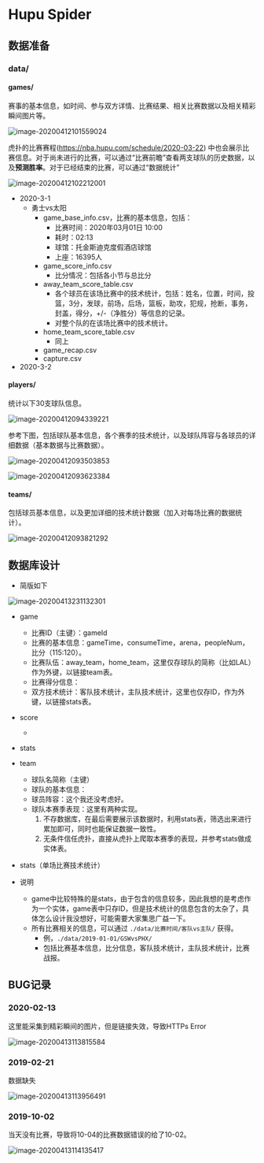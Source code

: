 # Hupu Spider

## 数据准备

### data/

#### games/

赛事的基本信息，如时间、参与双方详情、比赛结果、相关比赛数据以及相关精彩瞬间图片等。

![image-20200412101559024](assets/image-20200412101559024.png)



虎扑的比赛赛程(https://nba.hupu.com/schedule/2020-03-22) 中也会展示比赛信息。对于尚未进行的比赛，可以通过“比赛前瞻”查看两支球队的历史数据，以及**预测胜率**。对于已经结束的比赛，可以通过“数据统计”

![image-20200412102212001](assets/image-20200412102212001.png)



- 2020-3-1
  - 勇士vs太阳
    - game_base_info.csv，比赛的基本信息，包括：
      - 比赛时间：2020年03月01日 10:00
      - 耗时：02:13
      - 球馆：托金斯迪克度假酒店球馆
      - 上座：16395人
    - game_score_info.csv
      - 比分情况：包括各小节与总比分
    - away_team_score_table.csv
      - 各个球员在该场比赛中的技术统计，包括：姓名，位置，时间，投篮，3分，发球，前场，后场，篮板，助攻，犯规，抢断，事务，封盖，得分，+/-（净胜分）等信息的记录。
      - 对整个队的在该场比赛中的技术统计。
    - home_team_score_table.csv
      - 同上
    - game_recap.csv
    - capture.csv
- 2020-3-2



#### players/

统计以下30支球队信息。

![image-20200412094339221](assets/image-20200412094339221.png)



参考下图，包括球队基本信息，各个赛季的技术统计，以及球队阵容与各球员的详细数据（基本数据与比赛数据）。

![image-20200412093503853](assets/image-20200412093503853.png)

![image-20200412093623384](assets/image-20200412093623384.png)



#### teams/

包括球员基本信息，以及更加详细的技术统计数据（加入对每场比赛的数据统计）。

![image-20200412093821292](assets/image-20200412093821292.png)





## 数据库设计

- 简版如下

![image-20200413231132301](assets/image-20200413231132301.png)

- game

  - 比赛ID（主键）：gameId
  - 比赛的基本信息：gameTime，consumeTime，arena，peopleNum，比分（115:120）。
  - 比赛队伍：away_team，home_team，这里仅存球队的简称（比如LAL）作为外键，以链接team表。
  - 比赛得分信息：
  - 双方技术统计：客队技术统计，主队技术统计，这里也仅存ID，作为外键，以链接stats表。

- score

  - 

- stats

- team

  - 球队名简称（主键）
  - 球队的基本信息：
  - 球员阵容：这个我还没考虑好。
  - 球队本赛季表现：这里有两种实现。
    1. 不存数据库，在最后需要展示该数据时，利用stats表，筛选出来进行累加即可，同时也能保证数据一致性。
    2. 无条件信任虎扑，直接从虎扑上爬取本赛季的表现，并参考stats做成实体表。

- stats（单场比赛技术统计）

- 说明

  - game中比较特殊的是stats，由于包含的信息较多，因此我想的是考虑作为一个实体，game表中只存ID，但是技术统计的信息包含的太杂了，具体怎么设计我没想好，可能需要大家集思广益一下。
  - 所有比赛相关的信息，可以通过 `./data/比赛时间/客队vs主队/` 获得。
    - 例，`./data/2019-01-01/GSWvsPHX/`
    - 包括比赛基本信息，比分信息，客队技术统计，主队技术统计，比赛战报。

  



## BUG记录

### 2020-02-13

这里能采集到精彩瞬间的图片，但是链接失效，导致HTTPs Error

![image-20200413113815584](assets/image-20200413113815584.png)



### 2019-02-21

数据缺失

![image-20200413113956491](assets/image-20200413113956491.png)



### 2019-10-02

当天没有比赛，导致将10-04的比赛数据错误的给了10-02。

![image-20200413114135417](assets/image-20200413114135417.png)










